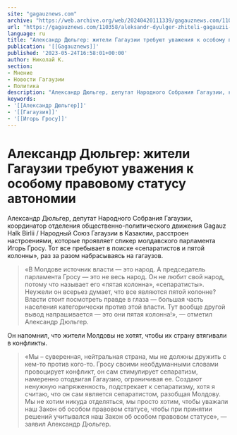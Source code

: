 ```yaml
---
site: "gagauznews.com"
archive: "https://web.archive.org/web/20240420111339/gagauznews.com/110358/aleksandr-dyulger-zhiteli-gagauzii-trebuyut-uvazheniya-k-osobomu-pravovomu-statusu-avtonomii.html"
url: "https://gagauznews.com/110358/aleksandr-dyulger-zhiteli-gagauzii-trebuyut-uvazheniya-k-osobomu-pravovomu-statusu-avtonomii.html"
language: ru
title: "Александр Дюльгер: жители Гагаузии требуют уважения к особому правовому статусу автономии"
publication: '[[Gagauznews]]'
published: '2023-05-24T16:58:01+00:00'
author: Николай К.
section:
- Мнение
- Новости Гагаузии
- Политика
description: "Александр Дюльгер, депутат Народного Собрания Гагаузии, координатор отделения общественно-политического движения Gagauz Halk Birlii / Народный Союз Гагаузии в Казаклии, расстроен настроениями, которые проявляет спикер молдавского парламента Игорь Гросу. Тот все пребывает в поиске «сепаратистов и пятой колонны», раз за разом набрасываясь на гагаузов. «В Молдове источник власти — это народ. А председатель парламента Гросу — это не весь народ. Он не любит свой народ, потому что называет его «пятая колонна», «сепаратисты». Неужели он всерьез думает, что все являются пятой колонне? Власти стоит посмотреть правде в глаза — большая часть населения категорически против этой власти. Тут вообще другой вывод напрашивается — […]"
keywords:
- '[[Александр Дюльгер]]'
- '[[Гагаузия]]'
- '[[Игорь Гросу]]'
---
```


# Александр Дюльгер: жители Гагаузии требуют уважения к особому правовому статусу автономии

Александр Дюльгер, депутат Народного Собрания Гагаузии, координатор отделения общественно-политического движения Gagauz Halk Birlii / Народный Союз Гагаузии в Казаклии, расстроен настроениями, которые проявляет спикер молдавского парламента Игорь Гросу. Тот все пребывает в поиске «сепаратистов и пятой колонны», раз за разом набрасываясь на гагаузов.

> «В Молдове источник власти — это народ. А председатель парламента Гросу — это не весь народ. Он не любит свой народ, потому что называет его «пятая колонна», «сепаратисты». Неужели он всерьез думает, что все являются пятой колонне? Власти стоит посмотреть правде в глаза — большая часть населения категорически против этой власти. Тут вообще другой вывод напрашивается — это они пятая колонна!», — отметил Александр Дюльгер.

Он напомнил, что жители Молдовы не хотят, чтобы их страну втягивали в конфликты.

> «Мы – суверенная, нейтральная страна, мы не должны дружить с кем-то против кого-то. Гросу своими необдуманными словами провоцирует конфликт, он сам стимулирует сепаратизм, намеренно отодвигая Гагаузию, ограничивая ее. Создают ненужную напряженность, подстрекает к сепаратизму, хотя я считаю, что он сам является сепаратистом, разобщая Молдову. Мы не хотим никуда отделяться, мы просто хотим, чтобы уважали наш Закон об особом правовом статусе, чтобы при принятии решений учитывался наш Закон об особом правовом статусе», — заявил Александр Дюльгер.
